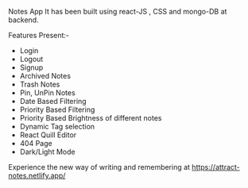 Notes App
It has been built using react-JS , CSS and mongo-DB at backend.

Features Present:-
- Login
- Logout
- Signup
- Archived Notes
- Trash Notes
- Pin, UnPin Notes
- Date Based Filtering
- Priority Based Filtering
- Priority Based Brightness of different notes
- Dynamic Tag selection
- React Quill Editor
- 404 Page
- Dark/Light Mode

Experience the new way of writing and remembering at https://attract-notes.netlify.app/
